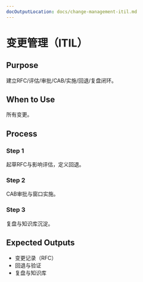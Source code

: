 ```yaml
---
docOutputLocation: docs/change-management-itil.md
---
```


# 变更管理（ITIL）

## Purpose

建立RFC/评估/审批/CAB/实施/回退/复盘闭环。

## When to Use

所有变更。

## Process

### Step 1

起草RFC与影响评估，定义回退。

### Step 2

CAB审批与窗口实施。

### Step 3

复盘与知识库沉淀。

## Expected Outputs

- 变更记录（RFC）
- 回退与验证
- 复盘与知识库
